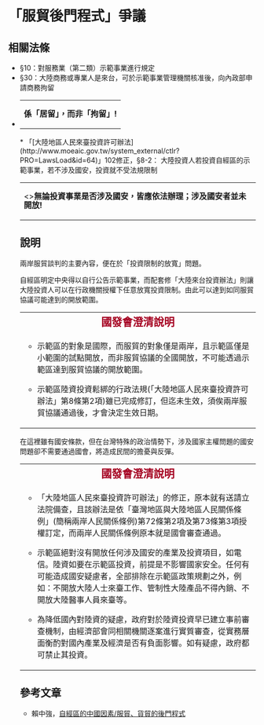 # 「服貿後門程式」爭議

## 相關法條

* §10：對服務業（第二類）示範事業進行規定
* §30：大陸商務或專業人是來台，可於示範事業管理機關核准後，向內政部申請商務拘留
* <table border="0">
<tbody>
<tr>
<td>
<p style="line-height: 14pt;"></p>
<p style="line-height: 14pt;"><strong><span style="font-size: 12pt;" lang="ZH-TW">係「居留」，而非「拘留」!</span><strong></p>
</td>
</tr>
</tbody>
</table>
* 「[大陸地區人民來臺投資許可辦法](http://www.moeaic.gov.tw/system_external/ctlr?PRO=LawsLoad&id=64)」102修正，§8-2： 大陸投資人若投資自經區的示範事業，若不涉及國安，投資就不受法規限制
<table border="0">
<tbody>
<tr>
<td>
<p style="line-height: 14pt;"></p>
<p style="line-height: 14pt;"><><strong><span style="font-size: 12pt;" lang="ZH-TW">無論投資事業是否涉及國安，皆應依法辦理；涉及國安者並未開放!</span><strong></p>
</td>
</tr>
</tbody>
</table>

## 說明

兩岸服貿談判的主要內容，便在於「投資限制的放寬」問題。

自經區明定中央得以自行公告示範事業，而配套修「大陸來台投資辦法」則讓大陸投資人可以在行政機關授權下任意放寬投資限制。由此可以達到如同服貿協議可能達到的開放範圍。
<table border="0">
<tbody>
<tr>
<td style="text-align: center;"><strong><span style="font-size: 16pt; font-family: 微軟正黑體, sans-serif; font-style: normal; font-variant: normal; line-height: normal; color: #a50021;" lang="ZH-TW">國發會澄清說明</span></strong></td>
</tr>
<tr>
<td>
<ul>
<li>
<p>示範區的對象是國際，而服貿的對象僅是兩岸，且示範區僅是小範圍的試點開放，而非服貿協議的全國開放，不可能透過示範區達到服貿協議的開放範圍。</p>
</li>
<li>
<p>示範區陸資投資鬆綁的行政法規(「大陸地區人民來臺投資許可辦法」第8條第2項)雖已完成修訂，但迄未生效，須俟兩岸服貿協議通過後，才會決定生效日期。</p>
</li>
</ul>
</td>
</tr>
</tbody>
</table>

在這裡雖有國安條款，但在台灣特殊的政治情勢下，涉及國家主權問題的國安問題卻不需要通過國會，將造成民間的擔憂與反彈。
<table border="0">
<tbody>
<tr>
<td style="text-align: center;"><strong><span style="font-size: 16pt; font-family: 微軟正黑體, sans-serif; color: #a50021;" lang="ZH-TW">國發會澄清說明</span></strong></td>
</tr>
<tr>
<td>
<ul>
<li>
<p>「大陸地區人民來臺投資許可辦法」的修正，原本就有送請立法院備查，且該辦法是依「臺灣地區與大陸地區人民關係條例」(簡稱兩岸人民關係條例)第72條第2項及第73條第3項授權訂定，而兩岸人民關係條例原本就是國會審查通過。</p>
</li>
<li>
<p>示範區絕對沒有開放任何涉及國安的產業及投資項目，如電信。陸資如要在示範區投資，前提是不影響國家安全。任何有可能造成國安疑慮者，全部排除在示範區政策規劃之外，例如：不開放大陸人士來臺工作、管制性大陸產品不得內銷、不開放大陸醫事人員來臺等。</p>
</li>
<li>
<p>為降低國內對陸資的疑慮，政府對於陸資投資早已建立事前審查機制，由經濟部會同相關機關逐案進行實質審查，從實務層面衡酌對國內產業及經濟是否有負面影響。如有疑慮，政府都可禁止其投資。</p>
</li>
</ul>
</td>
</tr>
</tbody>
</table>

## 參考文章

* 賴中強，[自經區的中國因素/服貿、貨貿的後門程式](https://sites.google.com/a/labor.ngo.tw/labor/activities/symposium/fepzs/10)
